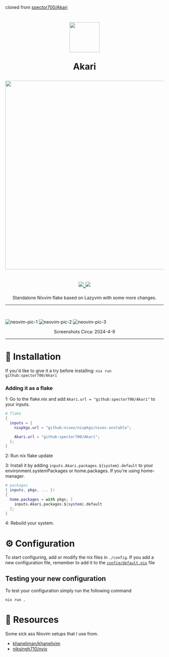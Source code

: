 cloned from [spector700/Akari](https://github.com/spector700/Akari)

<h1 align="center">
      <img src="https://raw.githubusercontent.com/NixOS/nixos-artwork/master/logo/nix-snowflake-colours.svg" width="96px" height="96px" />
      <br>

Akari

<img src="https://raw.githubusercontent.com/catppuccin/catppuccin/main/assets/palette/macchiato.png" width="600px" /> <br>

  <div align="center">

  <div align="center">
   <p></p>
   <a href="https://github.com/sioodmy/dotfiles/">
      <img src="https://img.shields.io/github/repo-size/spector700/Akari?color=ea999c&labelColor=303446&style=for-the-badge">
   </a>
      <a = href="https://nixos.org">
      <img src="https://img.shields.io/badge/NixOS-unstable-blue.svg?style=for-the-badge&labelColor=303446&logo=NixOS&logoColor=white&color=91D7E3">
    </a>
   <br>
</div>
</h1>
<p align=center>Standalone Nixvim flake based on Lazyvim with some more changes.</p>

---

<br>
</div>

![neovim-pic-1](./.github/assets/neovim-pic-1.png)
![neovim-pic-2](./.github/assets/neovim-pic-2.png)
![neovim-pic-3](./.github/assets/neovim-pic-3.png)

<p align="center"> Screenshots Circa: 2024-4-9</p>

---

# 🔨 Installation

If you'd like to give it a try before installing: `nix run github:spector700/Akari`

### Adding it as a flake

1: Go to the flake.nix and add `Akari.url = "github:spector700/Akari"` to your inputs.

```nix
# flake
{
  inputs = {
    nixpkgs.url = "github:nixos/nixpkgs/nixos-unstable";

    Akari.url = "github:spector700/Akari";
  };
}
```

2: Run nix flake update

3: Install it by adding `inputs.Akari.packages.${system}.default` to your environment.systemPackages or home.packages. If you're using home-manager.

```nix
# packages
{ inputs, pkgs, ... }:
{
  home.packages = with pkgs; [
    inputs.Akari.packages.${system}.default
  ];
}
```

4: Rebuild your system.

</details>

# ⚙️ Configuration

To start configuring, add or modify the nix files in `./config`.
If you add a new configuration file, remember to add it to the
[`config/default.nix`](./config/default.nix) file

## Testing your new configuration

To test your configuration simply run the following command

```
nix run .
```

# :bookmark_tabs: Resources

Some sick ass Nixvim setups that I use from.

- [khaneliman/khanelivim](https://github.com/khaneliman/khanelivim/tree/main)
- [niksingh710/nvix](https://github.com/niksingh710/nvix)
